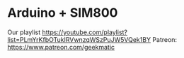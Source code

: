 # Arduino + SIM800 
Our playlist https://youtube.com/playlist?list=PLmYrKfbOTukIRVwnzqWSzPuJW5VQek1BY
Patreon: https://www.patreon.com/geekmatic
